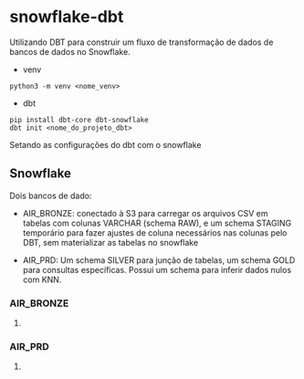 # snowflake-dbt
Utilizando DBT para construir um fluxo de transformação de dados de bancos de dados no Snowflake.

- venv
```
python3 -m venv <nome_venv>
```

- dbt
```
pip install dbt-core dbt-snowflake
dbt init <nome_do_projeto_dbt>
```
Setando as configurações do dbt com o snowflake

## Snowflake

Dois bancos de dado:
- AIR_BRONZE: conectado à S3 para carregar os arquivos CSV em tabelas com colunas VARCHAR (schema RAW), e um schema STAGING temporário para fazer ajustes de coluna necessários nas colunas pelo DBT, sem materializar as tabelas no snowflake

- AIR_PRD: Um schema SILVER para junção de tabelas, um schema GOLD para consultas específicas.
Possui um schema para inferir dados nulos com KNN.

### AIR_BRONZE

1. 


### AIR_PRD

1. 